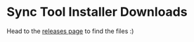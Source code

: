 Sync Tool Installer Downloads
========================

Head to the [releases page](https://github.com/codabox/sync-tool-downloads/releases) to find the files :) 
